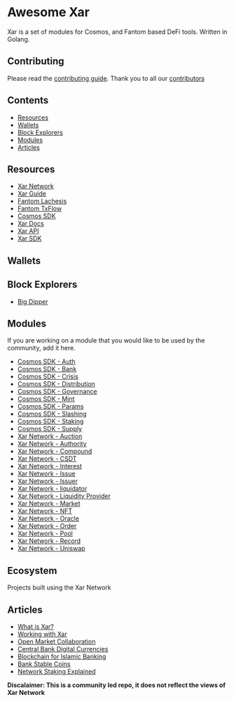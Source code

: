 # Awesome Xar

Xar is a set of modules for Cosmos, and Fantom based DeFi tools. Written in  Golang.

## Contributing

Please read the [contributing guide](./Contributing.md). Thank you to all our [contributors](https://github.com/xar-network/awesome/graphs/contributors)

## Contents

- [Resources](#resources)
- [Wallets](#wallets)
- [Block Explorers](#block-explorers)
- [Modules](#modules)
- [Articles](#articles)

## Resources

- [Xar Network](https://github.com/xar-network/xar-network/)
- [Xar Guide](https://xar-network.github.io/xar-network/)
- [Fantom Lachesis](https://github.com/Fantom-foundation/go-lachesis/)
- [Fantom TxFlow](https://github.com/Fantom-foundation/go-txflow/)
- [Cosmos SDK](https://github.com/cosmos/cosmos-sdk/)
- [Xar Docs](https://xar-network.github.io/xar-network/)
- [Xar API](https://docs.xar.network/)
- [Xar SDK](https://www.npmjs.com/package/@xar-network/javascript-sdk)

## Wallets

## Block Explorers

- [Big Dipper](https://explorer.xar.network/)

## Modules

If you are working on a module that you would like to be used by the community, add it here.

- [Cosmos SDK - Auth](https://github.com/cosmos/cosmos-sdk/tree/master/docs/spec/auth)
- [Cosmos SDK - Bank](https://github.com/cosmos/cosmos-sdk/tree/master/docs/spec/bank)
- [Cosmos SDK - Crisis](https://github.com/cosmos/cosmos-sdk/tree/master/docs/spec/crisis)
- [Cosmos SDK - Distribution](https://github.com/cosmos/cosmos-sdk/tree/master/docs/spec/distribution)
- [Cosmos SDK - Governance](https://github.com/cosmos/cosmos-sdk/tree/master/docs/spec/governance)
- [Cosmos SDK - Mint](https://github.com/cosmos/cosmos-sdk/tree/master/docs/spec/mint)
- [Cosmos SDK - Params](https://github.com/cosmos/cosmos-sdk/tree/master/docs/spec/params)
- [Cosmos SDK - Slashing](https://github.com/cosmos/cosmos-sdk/tree/master/docs/spec/slashing)
- [Cosmos SDK - Staking](https://github.com/cosmos/cosmos-sdk/tree/master/docs/spec/staking)
- [Cosmos SDK - Supply](https://github.com/cosmos/cosmos-sdk/tree/master/docs/spec/supply)
- [Xar Network - Auction](https://github.com/xar-network/xar-network/tree/master/x/auction)
- [Xar Network - Authority](https://github.com/xar-network/xar-network/tree/master/x/authority)
- [Xar Network - Compound](https://github.com/xar-network/xar-network/tree/master/x/compound)
- [Xar Network - CSDT](https://github.com/xar-network/xar-network/tree/master/x/csdt)
- [Xar Network - Interest](https://github.com/xar-network/xar-network/tree/master/x/interest)
- [Xar Network - Issue](https://github.com/xar-network/xar-network/tree/master/x/issue)
- [Xar Network - Issuer](https://github.com/xar-network/xar-network/tree/master/x/issuer)
- [Xar Network - liquidator](https://github.com/xar-network/xar-network/tree/master/x/liquidator)
- [Xar Network - Liquidity Provider](https://github.com/xar-network/xar-network/tree/master/x/liquidityprovider)
- [Xar Network - Market](https://github.com/xar-network/xar-network/tree/master/x/market)
- [Xar Network - NFT](https://github.com/xar-network/xar-network/tree/master/x/nft)
- [Xar Network - Oracle](https://github.com/xar-network/xar-network/tree/master/x/oracle)
- [Xar Network - Order](https://github.com/xar-network/xar-network/tree/master/x/order)
- [Xar Network - Pool](https://github.com/xar-network/xar-network/tree/master/x/pool)
- [Xar Network - Record](https://github.com/xar-network/xar-network/tree/master/x/record)
- [Xar Network - Uniswap](https://github.com/xar-network/xar-network/tree/master/x/uniswap)

## Ecosystem

Projects built using the Xar Network

## Articles

- [What is Xar?](https://xar-network.github.io/xar-network/what-is-xar.html)
- [Working with Xar](https://www.blog.xar.network/working-with-xar-network/)
- [Open Market Collaboration](https://www.blog.xar.network/announcing-technical-collaboration-of-openmarket-and-xar-network/)
- [Central Bank Digital Currencies](https://www.blog.xar.network/central-bank-digital-currency/)
- [Blockchain for Islamic Banking](https://www.blog.xar.network/blockchain-for-islamic-banking/)
- [Bank Stable Coins](https://www.blog.xar.network/the-case-for-bank-stable-coins/)
- [Network Staking Explained](https://www.blog.xar.network/xar-network-staking-explained/)

**Discalaimer: This is a community led repo, it does not reflect the views of Xar Network**
